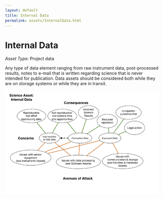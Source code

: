 ```yaml
---
layout: default
title: Internal Data
permalink: assets/InternalData.html
---
```


# Internal Data

*Asset Type:* Project data

Any type of data element ranging from raw instrument data, post-processed results, notes to e-mail that is written regarding science that is never intended for publication.  Data assets should be considered both while they are on storage systems or while they are in transit.

![Internal Data](../diagrams/InternalData.png)